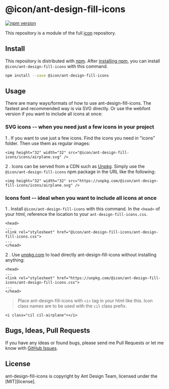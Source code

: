 # @icon/ant-design-fill-icons

[![npm version](https://img.shields.io/npm/v/@icon/ant-design-fill-icons.svg)](https://www.npmjs.org/package/@icon/ant-design-fill-icons)

This repository is a module of the full [icon][icon] repository.

## Install

This repository is distributed with [npm]. After [installing npm][install-npm], you can install `@icon/ant-design-fill-icons` with this command.

```bash
npm install --save @icon/ant-design-fill-icons
```

## Usage

There are many ways/formats of how to use ant-design-fill-icons. The fastest and recommended way is via SVG directly. Or use the webfont version if you want to include all icons at once:

### SVG icons -- when you need just a few icons in your project

1 . If you want to use just a few icons. Find the icons you need in "icons" folder. Then use them as regular images:

```
<img height="32" width="32" src="@icon/ant-design-fill-icons/icons/airplane.svg" />
```

2 . Icons can be served from a CDN such as [Unpkg][Unpkg]. Simply use the `@icon/ant-design-fill-icons` npm package in the URL like the following:

```
<img height="32" width="32" src="https://unpkg.com/@icon/ant-design-fill-icons/icons/airplane.svg" />
```

### Icons font -- ideal when you want to include all icons at once

1 . Install `@icon/ant-design-fill-icons` with this command. In the `<head>` of your html, reference the location to your `ant-design-fill-icons.css`.

```
<head>
...
<link rel="stylesheet" href="@icon/ant-design-fill-icons/ant-design-fill-icons.css">
...
</head>
```

2 . Use [unpkg.com][Unpkg] to load directly ant-design-fill-icons without installing anything:

```
<head>
...
<link rel="stylesheet" href="https://unpkg.com/@icon/ant-design-fill-icons/ant-design-fill-icons.css">
...
</head>
```

> Place ant-design-fill-icons with `<i>` tag in your html like this. Icon class names are to be used with the `cil` class prefix.

```
<i class="cil cil-airplane"></i>
```


## Bugs, Ideas, Pull Requests

If you have any ideas or found bugs, please send me Pull Requests or let me know with [GitHub Issues][github issues].

## License

ant-design-fill-icons is copyright by Ant Design Team, licensed under the [MIT][license].

[MIT]: https://opensource.org/licenses/MIT
[SIL]: http://scripts.sil.org/OFL
[icon]: https://github.com/thecreation/icons
[npm]: https://www.npmjs.com/
[install-npm]: https://docs.npmjs.com/getting-started/installing-node
[sass]: http://sass-lang.com/
[github issues]: https://github.com/thecreation/icons/issues
[Unpkg]: https://unpkg.com